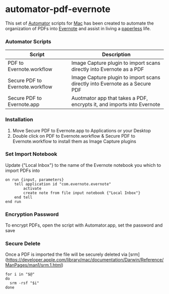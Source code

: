 automator-pdf-evernote
======================

This set of [Automator][1] scripts for [Mac](http://www.mac.com) has been created to automate the organization of PDFs into [Evernote](http://www.evernote.com) and assist in living a [paperless](http://lifehacker.com/tag/paperless) life.

### Automator Scripts

| Script                          | Description                                                                 |
| ------------------------------- | --------------------------------------------------------------------------- |
| PDF to Evernote.workflow        | Image Capture plugin to import scans directly into Evernote as a PDF        |
| Secure PDF to Evernote.workflow | Image Capture plugin to import scans directly into Evernote as a Secure PDF |
| Secure PDF to Evernote.app      | Auotmator app that takes a PDF, encrypts it, and imports into Evernote      |

### Installation

1. Move Secure PDF to Evernote.app to Applications or your Desktop
2. Double click on PDF to Evernote.workflow & Secure PDF to Evernote.workflow to install them as Image Capture plugins

### Set Import Notebook

Update {"Local Inbox"} to the name of the Evernote notebook you which to import PDFs into

    on run {input, parameters}
        tell application id "com.evernote.evernote"
            activate
            create note from file input notebook {"Local Inbox"}
        end tell
    end run


### Encryption Password

To encrypt PDFs, open the script with Automator.app, set the password and save


### Secure Delete

Once a PDF is imported the file will be securely deleted via [srm] (https://developer.apple.com/library/mac/documentation/Darwin/Reference/ManPages/man1/srm.1.html)

    for i in "$@"
    do
      srm -rsf "$i"
    done


[1]: http://en.wikipedia.org/wiki/Automator_(software)
